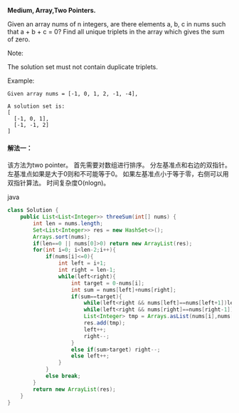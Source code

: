 **Medium,
Array,Two Pointers.**

Given an array nums of n integers, are there elements a, b, c in nums such that a + b + c = 0? Find all unique triplets in the array which gives the sum of zero.

Note:

The solution set must not contain duplicate triplets.

Example:
```
Given array nums = [-1, 0, 1, 2, -1, -4],

A solution set is:
[
  [-1, 0, 1],
  [-1, -1, 2]
]
```

#### 解法一：
该方法为two pointer。
首先需要对数组进行排序。
分左基准点和右边的双指针。 左基准点如果是大于0则和不可能等于0。
如果左基准点小于等于零，右侧可以用双指针算法。
时间复杂度O(nlogn)。

java
```java
class Solution {
    public List<List<Integer>> threeSum(int[] nums) {
        int len = nums.length;
        Set<List<Integer>> res = new HashSet<>();
        Arrays.sort(nums);
        if(len==0 || nums[0]>0) return new ArrayList(res);
        for(int i=0; i<len-2;i++){
            if(nums[i]<=0){
                int left = i+1;
                int right = len-1;
                while(left<right){
                    int target = 0-nums[i];
                    int sum = nums[left]+nums[right];
                    if(sum==target){
                        while(left<right && nums[left]==nums[left+1])left++;
                        while(left<right && nums[right]==nums[right-1]) right--;
                        List<Integer> tmp = Arrays.asList(nums[i],nums[left],nums[right]);
                        res.add(tmp);
                        left++;
                        right--;
                    }
                    else if(sum>target) right--;
                    else left++;
                }
            }
            else break;
        }
        return new ArrayList(res);
    }
}
```

